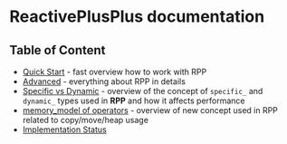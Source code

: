 # ReactivePlusPlus documentation

## Table of Content
- [Quick Start](./Quick%20Start.md) - fast overview how to work with RPP
- [Advanced](./Advanced.md) - everything about RPP in details
- [Specific vs Dynamic](./Specific%20vs%20Dynamic.md) - overview of the concept of `specific_` and `dynamic_` types used in **RPP** and how it affects performance
- [memory_model of operators](./MemoryModel.md) - overview of new concept used in RPP related to copy/move/heap usage
- [Implementation Status](./Implementation%20Status.md)